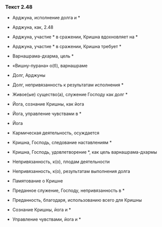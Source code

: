 ### Текст 2.48

- Арджуна, исполнение долга и *

- Арджуна, как, 2.48

- Арджуна, участие * в сражении, Кришна вдохновляет на *

- Арджуна, участие * в сражении, Кришна требует *

- Варнашрама-дхарма, цель *

- «Вишну-пурана» о(б), варнашраме

- Долг, Арджуны

- Долг, непривязанность к результатам исполнения *

- Живое(ые) существо(а), служение Господу как долг *

- Йога, сознание Кришны, как йога

- Йога, управление чувствами в *

- Йога

- Кармическая деятельность, осуждается

- Кришна, Господь, следование наставлениям *

- Кришна, Господь, удовлетворение *, как цель варнашрама-дхармы

- Непривязанность, к(о), плодам деятельности

- Непривязанность, к(о), результатам выполнения долга

- Памятование о Кришне

- Преданное служение, Господу, непривязанность в *

- Преданность, благодаря, использованию всего для Кришны

- Сознание Кришны, йога и *

- Управление чувствами, йога и *
	
